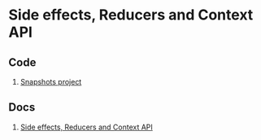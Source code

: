 # Side effects, Reducers and Context API

## Code

1. [Snapshots project](https://github.com/academind/react-complete-guide-code/tree/10-side-effects-reducers-context-api)

## Docs

1. [Side effects, Reducers and Context API](SideEffects%26Reducers%26Context.md)

